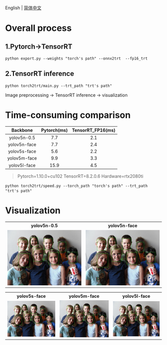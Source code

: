 English | [简体中文](readme_CN.md)



# Overall process

## 1.Pytorch->TensorRT

 ```shell
 python export.py --weights "torch's path" --onnx2trt  --fp16_trt 
 ```


## 2.TensorRT inference
```shell
python torch2trt/main.py --trt_path "trt's path"
```
Image preprocessing -> TensorRT inference -> visualization 



# Time-consuming comparison

| Backbone |Pytorch(ms) |TensorRT_FP16(ms) |
|:---:|:----:|:----:|
|yolov5n-0.5|     7.7     |        2.1        |
|yolov5n-face|     7.7     |        2.4        |
|yolov5s-face|     5.6     |        2.2        |
|yolov5m-face|     9.9     |        3.3        |
|yolov5l-face|    15.9     |        4.5        |

>   Pytorch=1.10.0+cu102    TensorRT=8.2.0.6   Hardware=rtx2080ti

```shell
python torch2trt/speed.py --torch_path "torch's path" --trt_path "trt's path"
```



# Visualization

<table>
    <tr>
            <th>yolov5n-0.5</th>
            <th>yolov5n-face</th>
    </tr>
    <tr>
        <td><img src="./imgs/yolov5n-0.5.jpg" /></td>
        <td><img src="./imgs/yolov5n-face.jpg" /></td>
    </tr>
</table>

<table>
    <tr>
            <th>yolov5s-face</th>
            <th>yolov5m-face</th>
            <th>yolov5l-face</th>
    </tr>
    <tr>
        <td><img src="./imgs/yolov5s-face.jpg" /></td>
        <td><img src="./imgs/yolov5m-face.jpg" /></td>
        <td><img src="./imgs/yolov5l-face.jpg" /></td>
    </tr>
</table>




